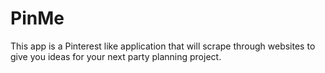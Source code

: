 # PinMe
This app is a Pinterest like application that will scrape through websites to give you ideas for your next party planning project.
